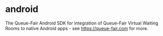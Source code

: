 # android
The Queue-Fair Android SDK for integration of Queue-Fair Virtual Waiting Rooms to native Android apps - see https://queue-fair.com for more.
